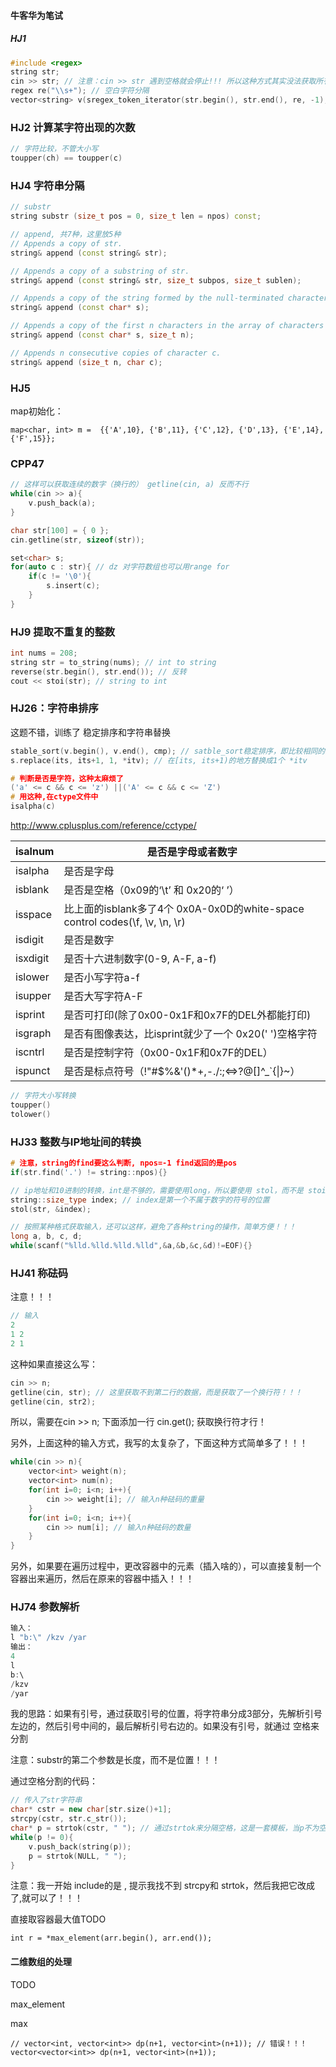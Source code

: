 #### 牛客华为笔试

##### HJ1

```c++
#include <regex>
string str;
cin >> str; // 注意：cin >> str 遇到空格就会停止!!! 所以这种方式其实没法获取所有输入！！！
regex re("\\s+"); // 空白字符分隔
vector<string> v(sregex_token_iterator(str.begin(), str.end(), re, -1), sregex_token_iterator());
```



### HJ2 计算某字符出现的次数

```c++
// 字符比较，不管大小写
toupper(ch) == toupper(c)
```



### **HJ4** **字符串分隔**

```c++
// substr
string substr (size_t pos = 0, size_t len = npos) const;

// append, 共7种，这里放5种
// Appends a copy of str.
string& append (const string& str);

// Appends a copy of a substring of str.
string& append (const string& str, size_t subpos, size_t sublen);

// Appends a copy of the string formed by the null-terminated character sequence (C-string) pointed by s.
string& append (const char* s);

// Appends a copy of the first n characters in the array of characters pointed by s.
string& append (const char* s, size_t n);

// Appends n consecutive copies of character c.
string& append (size_t n, char c);
```



### HJ5

map初始化：

```
map<char, int> m =  {{'A',10}, {'B',11}, {'C',12}, {'D',13}, {'E',14}, {'F',15}};
```



### CPP47

```c++
// 这样可以获取连续的数字（换行的） getline(cin, a) 反而不行
while(cin >> a){
	v.push_back(a);
}
```



```c++
char str[100] = { 0 };
cin.getline(str, sizeof(str));

set<char> s;
for(auto c : str){ // dz 对字符数组也可以用range for
	if(c != '\0'){
		s.insert(c);    
	}
}
```



### **HJ9** **提取不重复的整数**

```c++
int nums = 208;
string str = to_string(nums); // int to string
reverse(str.begin(), str.end()); // 反转
cout << stoi(str); // string to int
```



### HJ26：字符串排序

这题不错，训练了 稳定排序和字符串替换

```c++
stable_sort(v.begin(), v.end(), cmp); // satble_sort稳定排序，即比较相同的元素，保持之前的顺序，sort就不行
s.replace(its, its+1, 1, *itv); // 在[its, its+1)的地方替换成1个 *itv
```

```c++
# 判断是否是字符，这种太麻烦了
('a' <= c && c <= 'z') ||('A' <= c && c <= 'Z')
# 用这种,在ctype文件中
isalpha(c)
```

http://www.cplusplus.com/reference/cctype/

| isalnum  | 是否是字母或者数字                                           |
| -------- | ------------------------------------------------------------ |
| isalpha  | 是否是字母                                                   |
| isblank  | 是否是空格（0x09的‘\t’ 和 0x20的‘ ’）                        |
| isspace  | 比上面的isblank多了4个 0x0A-0x0D的white-space control codes(\f, \v, \n, \r) |
| isdigit  | 是否是数字                                                   |
| isxdigit | 是否十六进制数字(0-9, A-F, a-f)                              |
| islower  | 是否小写字符a-f                                              |
| isupper  | 是否大写字符A-F                                              |
| isprint  | 是否可打印(除了0x00-0x1F和0x7F的DEL外都能打印)               |
| isgraph  | 是否有图像表达，比isprint就少了一个 0x20(' ')空格字符        |
| iscntrl  | 是否是控制字符（0x00-0x1F和0x7F的DEL）                       |
| ispunct  | 是否是标点符号（!"#$%&'()*+,-./:;<=>?@[\]^_`{\|}~）          |



```c++
// 字符大小写转换
toupper()
tolower()
```



### **HJ33** **整数与IP地址间的转换**

```c++
# 注意，string的find要这么判断, npos=-1 find返回的是pos
if(str.find('.') != string::npos){}

// ip地址和10进制的转换，int是不够的，需要使用long，所以要使用 stol，而不是 stoi
string::size_type index; // index是第一个不属于数字的符号的位置
stol(str, &index);
```

```c++
// 按照某种格式获取输入，还可以这样，避免了各种string的操作，简单方便！！！
long a, b, c, d;
while(scanf("%lld.%lld.%lld.%lld",&a,&b,&c,&d)!=EOF){}
```



### **HJ41** **称砝码**

注意！！！

```c++
// 输入
2
1 2
2 1
```

这种如果直接这么写：

```c++
cin >> n;
getline(cin, str); // 这里获取不到第二行的数据，而是获取了一个换行符！！！
getline(cin, str2);
```

所以，需要在cin >> n; 下面添加一行 cin.get(); 获取换行符才行！

另外，上面这种的输入方式，我写的太复杂了，下面这种方式简单多了！！！

```c++
while(cin >> n){
	vector<int> weight(n);
	vector<int> num(n);
	for(int i=0; i<n; i++){
		cin >> weight[i]; // 输入n种砝码的重量
	}
	for(int i=0; i<n; i++){
		cin >> num[i]; // 输入n种砝码的数量
	}
}
```



另外，如果要在遍历过程中，更改容器中的元素（插入啥的），可以直接复制一个容器出来遍历，然后在原来的容器中插入！！！



### **HJ74** **参数解析**

```c++
输入：
l "b:\" /kzv /yar
输出：
4
l
b:\
/kzv
/yar
```

我的思路：如果有引号，通过获取引号的位置，将字符串分成3部分，先解析引号左边的，然后引号中间的，最后解析引号右边的。如果没有引号，就通过 空格来分割

注意：substr的第二个参数是长度，而不是位置！！！

通过空格分割的代码：

```c++
// 传入了str字符串
char* cstr = new char[str.size()+1];
strcpy(cstr, str.c_str());
char* p = strtok(cstr, " "); // 通过strtok来分隔空格，这是一套模板，当p不为空时可一直分隔
while(p != 0){
	v.push_back(string(p));
	p = strtok(NULL, " ");
}
```

注意：我一开始 include的是 <string>, 提示我找不到 strcpy和 strtok，然后我把它改成了<cstring>,就可以了！！！



直接取容器最大值TODO

```
int r = *max_element(arr.begin(), arr.end());
```



#### 二维数组的处理

TODO



max_element

max



```
// vector<int, vector<int>> dp(n+1, vector<int>(n+1)); // 错误！！！
vector<vector<int>> dp(n+1, vector<int>(n+1));
```

